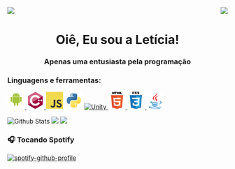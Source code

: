 <!-- <p align="center">
  Visitor count<br>
  <img src="https://profile-counter.glitch.me/Leticiakkkkkk/count.svg" />
</p> -->

<p>
<a href="https://count.getloli.com/"><img src="https://count.getloli.com/get/@: Leticiakkkkkk"></a>
<img src="https://weather-icon.journeyad.repl.co/@shenzhen?v=1" align="right">
</p>
<h1 align="center">Oiê, Eu sou a Letícia!</h1>
<h3 align="center">Apenas uma entusiasta pela programação</h3>
<h3 align="left">Linguagens e ferramentas:</h3>
<p align="left"> <a href="https://developer.android.com" target="_blank"> <img src="https://raw.githubusercontent.com/devicons/devicon/master/icons/android/android-original-wordmark.svg" alt="android" width="40" height="40"/> 
</a> <a href="https://www.w3schools.com/cpp/" target="_blank"> <img src="https://raw.githubusercontent.com/devicons/devicon/master/icons/cplusplus/cplusplus-original.svg" alt="cplusplus" width="40" height="40"/> </a> 
<img src="https://raw.githubusercontent.com/devicons/devicon/master/icons/javascript/javascript-original.svg" alt="javascript" width="40" height="40"/> </a> 
<img src="https://raw.githubusercontent.com/devicons/devicon/master/icons/python/python-original.svg" alt="python" width="40" height="40"/> </a> 
<a href="Unity" target="_blank"> <img src="https://cdn.jsdelivr.net/gh/devicons/devicon/icons/unity/unity-original.svg" alt="Unity" width="40" height="40"/> </a>  <a href="https://www.w3.org/html/" target="_blank"> <img src="https://raw.githubusercontent.com/devicons/devicon/master/icons/html5/html5-original-wordmark.svg" alt="html5" width="40" height="40"/> </a>
<a href="https://www.w3schools.com/css/" target="_blank"> <img src="https://raw.githubusercontent.com/devicons/devicon/master/icons/css3/css3-original-wordmark.svg" alt="css3" width="40" height="40"/> </a>
<a href="https://www.java.com" target="_blank"> <img src="https://raw.githubusercontent.com/devicons/devicon/master/icons/java/java-original.svg" alt="java" width="40" height="40"/> </a>

</p>

![Github Stats](https://github-readme-stats.vercel.app/api?username=Leticiakkkkkk&bg_color=30,e96443,904e95&title_color=fff&text_color=fff)
![](https://raw.githubusercontent.com/Leticiakkkkkk/github-stats-transparent/output/generated/overview.svg)
![](https://raw.githubusercontent.com/Leticiakkkkkk/github-stats-transparent/output/generated/languages.svg)
### 🎧 Tocando Spotify
[![spotify-github-profile](https://spotify-github-profile.vercel.app/api/view?uid=je2q6gy7r48xmxuhizsyptahz&cover_image=true&theme=default&bar_color=ff00ff&bar_color_cover=false)](https://spotify-github-profile.vercel.app/api/view?uid=je2q6gy7r48xmxuhizsyptahz&redirect=true)
